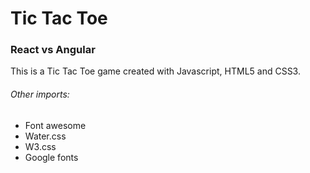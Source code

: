 # Tic Tac Toe

### React vs Angular

This is a Tic Tac Toe game created with Javascript, HTML5 and CSS3.

###### Other imports:
- Font awesome
- Water.css
- W3.css
- Google fonts
